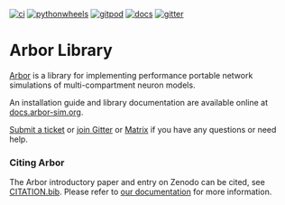 [![ci](https://github.com/arbor-sim/arbor/actions/workflows/test-everything.yml/badge.svg)](https://github.com/arbor-sim/arbor/actions/workflows/test-everything.yml)
[![pythonwheels](https://github.com/arbor-sim/arbor/actions/workflows/ciwheel.yml/badge.svg)](https://github.com/arbor-sim/arbor/actions/workflows/ciwheel.yml)
[![gitpod](https://img.shields.io/badge/Gitpod-Ready--to--Code-blue?logo=gitpod)](https://gitpod.io/#https://github.com/arbor-sim/arbor)
[![docs](https://readthedocs.org/projects/arbor/badge/?version=latest)](https://docs.arbor-sim.org/en/latest/)
[![gitter](https://badges.gitter.im/arbor-sim/community.svg)](https://gitter.im/arbor-sim/community)

# Arbor Library

[Arbor](https://arbor-sim.org) is a library for implementing performance portable network simulations of multi-compartment neuron models.

An installation guide and library documentation are available online at [docs.arbor-sim.org](http://docs.arbor-sim.org).

[Submit a ticket](https://github.com/arbor-sim/arbor/issues) or [join Gitter](https://gitter.im/arbor-sim/community) or [Matrix](https://matrix.to/#/#arbor-sim_community:gitter.im) if you have any questions or need help.

### Citing Arbor

The Arbor introductory paper and entry on Zenodo can be cited, see [CITATION.bib](CITATION.bib). Please refer to [our documentation](https://docs.arbor-sim.org/en/latest/index.html#citing-arbor) for more information.
